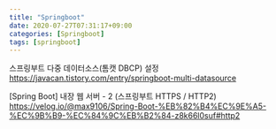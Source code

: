 ```yaml
---
title: "Springboot"
date: 2020-07-27T07:31:17+09:00
categories: [Springboot]
tags: [springboot]
---
```


스프링부트 다중 데이터소스(톰캣 DBCP) 설정
 https://javacan.tistory.com/entry/springboot-multi-datasource

[Spring Boot] 내장 웹 서버 - 2 (스프링부트 HTTPS / HTTP2)
 https://velog.io/@max9106/Spring-Boot-%EB%82%B4%EC%9E%A5-%EC%9B%B9-%EC%84%9C%EB%B2%84-z8k66l0suf#http2